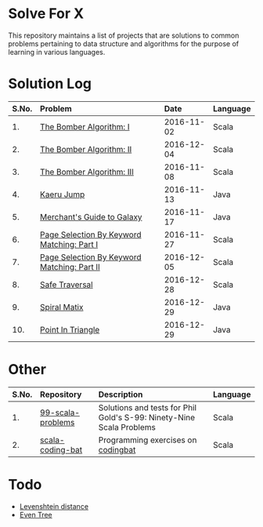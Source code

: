 # Solve For X
This repository maintains a list of projects that are solutions to common problems pertaining to data structure and algorithms for the purpose of learning in various languages.

# Solution Log

| S.No. | Problem | Date | Language| 
|:------|:--------|:-----|:--------|
| 1. | [The Bomber Algorithm: I](https://github.com/codingkapoor/solve-for-x/tree/master/scala/problems#the-bomber-algorithm-i) | 2016-11-02 | Scala |
| 2. | [The Bomber Algorithm: II](https://github.com/codingkapoor/solve-for-x/tree/master/scala/problems#the-bomber-algorithm-ii) | 2016-12-04 | Scala |
| 3. | [The Bomber Algorithm: III](https://github.com/codingkapoor/solve-for-x/tree/master/scala/problems#the-bomber-algorithm-iii) | 2016-11-08 | Scala |
| 4. | [Kaeru Jump](https://github.com/codingkapoor/solve-for-x/tree/master/java/kaeru-jump) | 2016-11-13 | Java |
| 5. | [Merchant's Guide to Galaxy](https://github.com/codingkapoor/solve-for-x/tree/master/java/merchants-guide-to-galaxy) | 2016-11-17 | Java |
| 6. | [Page Selection By Keyword Matching: Part I](https://github.com/codingkapoor/solve-for-x/tree/master/scala/page-selection-by-keyword-matching-I-Y) | 2016-11-27 | Scala |
| 7. | [Page Selection By Keyword Matching: Part II](https://github.com/codingkapoor/solve-for-x/tree/master/scala/page-selection-by-keyword-matching-II-X) | 2016-12-05 | Scala |
| 8. | [Safe Traversal](https://github.com/codingkapoor/solve-for-x/blob/master/scala/problems/README.md#safe-traversal) | 2016-12-28 | Scala |
| 9. | [Spiral Matix](https://github.com/codingkapoor/solve-for-x/blob/master/java/problems/README.md#spiral-matrix) | 2016-12-29 | Java |
| 10. | [Point In Triangle](https://github.com/codingkapoor/solve-for-x/blob/master/java/problems/README.md#point-in-triangle) | 2016-12-29 | Java |

# Other

|S.No.|Repository|Description|Language|
|:----|:---------|:----------|:-----------|
|1.|[99-scala-problems](https://github.com/codingkapoor/99-scala-problems)|Solutions and tests for Phil Gold's S-99: Ninety-Nine Scala Problems|Scala|
|2.|[scala-coding-bat](https://github.com/codingkapoor/scala-coding-bat)|Programming exercises on [codingbat](http://codingbat.com/)|Scala|

# Todo
- [Levenshtein distance](https://en.wikipedia.org/wiki/Levenshtein_distance)
- [Even Tree](https://www.hackerrank.com/challenges/even-tree)
